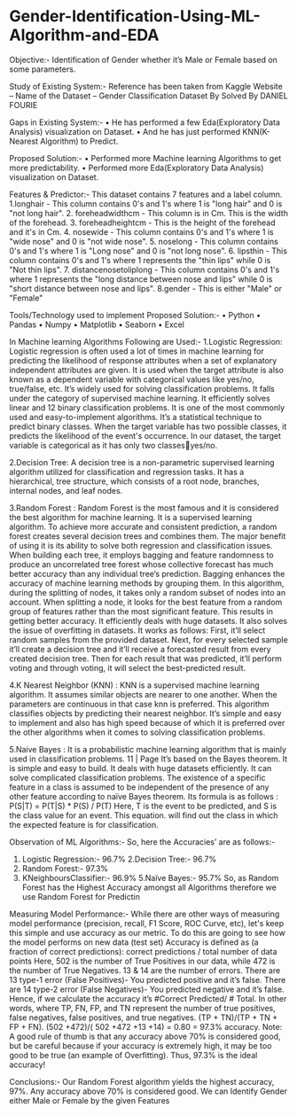 # Gender-Identification-Using-ML-Algorithm-and-EDA

Objective:-
  Identification of Gender whether it’s Male or
  Female based on some parameters.

Study of Existing System:-
  Reference has been taken from Kaggle Website –
  Name of the Dataset – Gender Classification 
  Dataset By Solved By DANIEL FOURIE
  
  Gaps in Existing System:-
• He has performed a few Eda(Exploratory Data 
Analysis) visualization on Dataset.
• And he has just performed KNN(K-Nearest 
Algorithm) to Predict.

Proposed Solution:-
• Performed more Machine learning Algorithms to 
get more predictability.
• Performed more Eda(Exploratory Data Analysis) 
visualization on Dataset.

Features & Predictor:-
This dataset contains 7 features and a label 
column.
1.longhair - This column contains 0's and 1's 
where 1 is "long hair" and 0 is "not long hair".
2.
foreheadwidthcm - This column is in Cm. This 
is the width of the forehead.
3.
foreheadheightcm - This is the height of the 
forehead and it's in Cm.
4.
nosewide - This column contains 0's and 1's 
where 1 is "wide nose" and 0 is "not wide 
nose".
5.
noselong - This column contains 0's and 1's 
where 1 is "Long nose" and 0 is "not long 
nose".
6.
lipsthin - This column contains 0's and 1's 
where 1 represents the "thin lips" while 0 is 
"Not thin lips".
7.
distancenosetoliplong - This column contains 
0's and 1's where 1 represents the "long 
distance between nose and lips" while 0 is 
"short distance between nose and lips".
8.gender - This is either "Male" or "Female"

Tools/Technology used to implement Proposed 
Solution:-
• Python
• Pandas
• Numpy
• Matplotlib
• Seaborn
• Excel

In Machine learning Algorithms Following are Used:-
1.Logistic Regression:
Logistic regression is often used a lot of times in 
machine learning for predicting the likelihood of 
response attributes when a set of explanatory 
independent attributes are given. It is used when the 
target attribute is also known as a dependent variable 
with categorical values like yes/no, true/false, etc. It’s 
widely used for solving classification problems. It falls 
under the category of supervised machine learning. It 
efficiently solves linear and 12 binary classification 
problems. It is one of the most commonly used and 
easy-to-implement algorithms. It’s a statistical 
technique to predict binary classes. When the target 
variable has two possible classes, it predicts the 
likelihood of the event's occurrence. In our dataset, the 
target variable is categorical as it has only two classesyes/no.

2.Decision Tree: 
A decision tree is a non-parametric supervised learning 
algorithm utilized for classification and regression 
tasks. It has a hierarchical, tree structure, which 
consists of a root node, branches, internal nodes, and 
leaf nodes.

3.Random Forest : 
Random Forest is the most famous and it is considered 
the best algorithm for machine learning. It is a 
supervised learning algorithm. To achieve more 
accurate and consistent prediction, a random forest 
creates several decision trees and combines them. The 
major benefit of using it is its ability to solve both 
regression and classification issues. When building 
each tree, it employs bagging and feature randomness 
to produce an uncorrelated tree forest whose 
collective forecast has much better accuracy than any 
individual tree’s prediction. Bagging enhances the 
accuracy of machine learning methods by grouping 
them. In this algorithm, during the splitting of nodes, it 
takes only a random subset of nodes into an account. 
When splitting a node, it looks for the best feature 
from a random group of features rather than the most 
significant feature. This results in getting better 
accuracy. It efficiently deals with huge datasets. It also 
solves the issue of overfitting in datasets. It works as 
follows: First, it’ll select random samples from the 
provided dataset. Next, for every selected sample it’ll 
create a decision tree and it’ll receive a forecasted 
result from every created decision tree. Then for each 
result that was predicted, it’ll perform voting and 
through voting, it will select the best-predicted result.

4.K Nearest Neighbor (KNN) : 
KNN is a supervised machine learning algorithm. It 
assumes similar objects are nearer to one another. 
When the parameters are continuous in that case knn 
is preferred. This algorithm classifies objects by 
predicting their nearest neighbor. It’s simple and easy 
to implement and also has high speed because of 
which it is preferred over the other algorithms when it 
comes to solving classification problems.

5.Naive Bayes : 
It is a probabilistic machine learning algorithm that is 
mainly used in classification problems. 11 | Page It’s 
based on the Bayes theorem. It is simple and easy to 
build. It deals with huge datasets efficiently. It can 
solve complicated classification problems. The 
existence of a specific feature in a class is assumed to 
be independent of the presence of any other feature 
according to naïve Bayes theorem. Its formula is as 
follows : P(S|T) = P(T|S) * P(S) / P(T) Here, T is the 
event to be predicted, and S is the class value for an 
event. This equation. will find out the class in which the 
expected feature is for classification.


Observation of ML Algorithms:-
So, here the Accuracies’ are as follows:-
1. Logistic Regression:- 96.7%
2.Decision Tree:- 96.7%
3. Random Forest:- 97.3%
4. KNeighboursClassifier:- 96.9%
5.Naïve Bayes:- 95.7%
So, as Random Forest has the Highest Accuracy 
amongst all Algorithms therefore we use Random 
Forest for Predictin

Measuring Model Performance:-
While there are other ways of measuring model performance 
(precision, recall, F1 Score, ROC Curve, etc), let's keep this 
simple and use accuracy as our metric. To do this are going to 
see how the model performs on new data (test set) Accuracy 
is defined as (a fraction of correct predictions): correct 
predictions / total number of data points
Here, 502 is the number of True Positives in our data, while 
472 is the number of True Negatives. 13 & 14 are the number 
of errors. There are 13 type-1 error (False Positives)- You 
predicted positive and it’s false. There are 14 type-2 error 
(False Negatives)- You predicted negative and it’s false. 
Hence, if we calculate the accuracy it’s #Correct Predicted/ # 
Total. In other words, where TP, FN, FP, and TN represent the 
number of true positives, false negatives, false positives, and 
true negatives. (TP + TN)/(TP + TN + FP + FN). (502 +472)/( 
502 +472 +13 +14) = 0.80 = 97.3% accuracy.
Note: A good rule of thumb is that any accuracy above 70% is 
considered good, but be careful because if your accuracy is 
extremely high, it may be too good to be true (an example of 
Overfitting). Thus, 97.3% is the ideal accuracy!

Conclusions:-
Our Random Forest algorithm yields the highest 
accuracy, 97%. Any accuracy above 70% is considered 
good.
We can Identify Gender either Male or Female by the 
given Features
